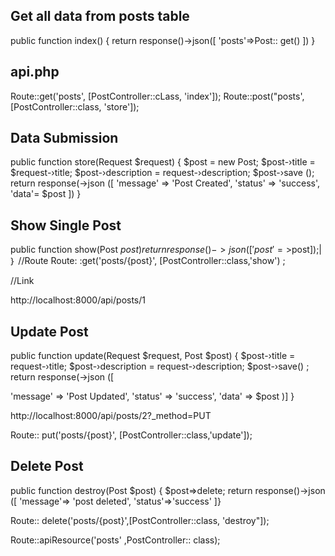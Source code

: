 ## Get all data from posts table

public function index()
{
return response()->json([
'posts'=>Post:: get()
])
}


## api.php

Route::get('posts', [PostController::cLass, 'index']);
Route::post("posts', [PostController::class, 'store']);


## Data Submission
public function store(Request $request)
{
$post = new Post;
$post-›title = $request-›title;
$post-›description = request-›description;
$post-›save ();
return response(->json ([
'message' => 'Post Created',
'status' => 'success',
'data'= $post
])
}

## Show Single Post
public function show(Post $post)
return response()->json(['post'=>$post]);|
｝
//Route
Route: :get('posts/{post}', [PostController::class,'show') ;

//Link

http://localhost:8000/api/posts/1

## Update Post

public function update(Request $request, Post $post)
{
$post-›title = request-›title;
$post-›description = request-›description;
$post-›save() ;
return response(->json ([

'message' => 'Post Updated',
'status' => 'success',
'data'
=> $post
)]
}


http://localhost:8000/api/posts/2?_method=PUT

Route:: put('posts/{post}', [PostController::class,'update']);


## Delete Post

public function destroy(Post $post) {
$post=>delete;
return response()->json ([
'message'=> 'post deleted',
'status'=>'success'
]}

Route:: delete('posts/{post}',[PostController::class, 'destroy"]);


Route::apiResource('posts' ,PostController:: class);
